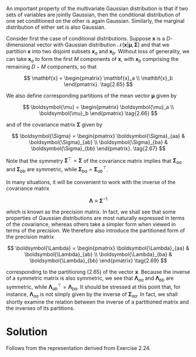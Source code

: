 An important property of the multivariate Gaussian distribution is that if two sets of variables are jointly Gaussian, then the conditional distribution of one set conditioned on the other is again Gaussian. Similarly, the marginal distribution of either set is also Gaussian.

Consider first the case of conditional distributions. Suppose $\mathbf{x}$ is a $D$-dimensional vector with Gaussian distribution $\mathcal{N}(\mathbf{x} | \boldsymbol{\mu}, \boldsymbol{\Sigma})$ and that we partition $\mathbf{x}$ into two disjoint subsets $\mathbf{x}_a$ and $\mathbf{x}_b$. Without loss of generality, we can take $\mathbf{x}_a$ to form the first $M$ components of $\mathbf{x}$, with $\mathbf{x}_b$ comprising the remaining $D - M$ components, so that

$$
\mathbf{x} = \begin{pmatrix} \mathbf{x}_a \\ \mathbf{x}_b \end{pmatrix}. \tag{2.65}
$$

We also define corresponding partitions of the mean vector $\boldsymbol{\mu}$ given by

$$
\boldsymbol{\mu} = \begin{pmatrix} \boldsymbol{\mu}_a \\ \boldsymbol{\mu}_b \end{pmatrix} \tag{2.66}
$$

and of the covariance matrix $\boldsymbol{\Sigma}$ given by

$$
\boldsymbol{\Sigma} = \begin{pmatrix} \boldsymbol{\Sigma}_{aa} & \boldsymbol{\Sigma}_{ab} \\ \boldsymbol{\Sigma}_{ba} & \boldsymbol{\Sigma}_{bb} \end{pmatrix}. \tag{2.67}
$$

Note that the symmetry $\boldsymbol{\Sigma}^\top = \boldsymbol{\Sigma}$ of the covariance matrix implies that $\boldsymbol{\Sigma}_{aa}$ and $\boldsymbol{\Sigma}_{bb}$ are symmetric, while $\boldsymbol{\Sigma}_{ba} = \boldsymbol{\Sigma}_{ab}^\top$.

In many situations, it will be convenient to work with the inverse of the covariance matrix

$$
\boldsymbol{\Lambda} \equiv \boldsymbol{\Sigma}^{-1} \tag{2.68}
$$

which is known as the precision matrix. In fact, we shall see that some properties of Gaussian distributions are most naturally expressed in terms of the covariance, whereas others take a simpler form when viewed in terms of the precision. We therefore also introduce the partitioned form of the precision matrix

$$
\boldsymbol{\Lambda} = \begin{pmatrix} \boldsymbol{\Lambda}_{aa} & \boldsymbol{\Lambda}_{ab} \\ \boldsymbol{\Lambda}_{ba} & \boldsymbol{\Lambda}_{bb} \end{pmatrix} \tag{2.69}
$$

corresponding to the partitioning (2.65) of the vector $\mathbf{x}$. Because the inverse of a symmetric matrix is also symmetric, we see that $\boldsymbol{\Lambda}_{aa}$ and $\boldsymbol{\Lambda}_{bb}$ are symmetric, while $\boldsymbol{\Lambda}_{ab}^\top = \boldsymbol{\Lambda}_{ba}$. It should be stressed at this point that, for instance, $\boldsymbol{\Lambda}_{aa}$ is not simply given by the inverse of $\boldsymbol{\Sigma}_{aa}$. In fact, we shall shortly examine the relation between the inverse of a partitioned matrix and the inverses of its partitions.

# Solution
Follows from the representation derived from Exercise 2.24.